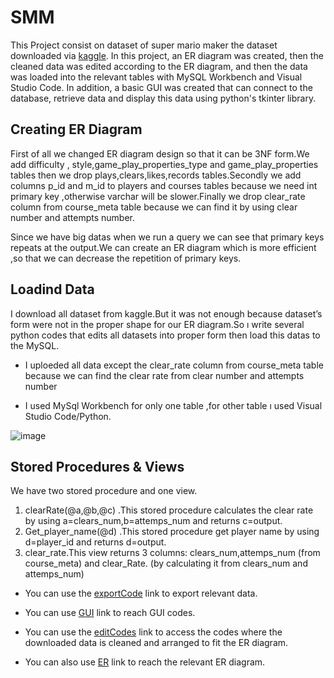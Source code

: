 # SMM

This Project consist on dataset of super mario maker the dataset downloaded via [kaggle](https://www.kaggle.com/leomauro/smmnet). In this project, an ER diagram was created, then the cleaned data was edited according to the ER diagram, and then the data was loaded into the relevant tables with MySQL Workbench and Visual Studio Code. In addition, a basic GUI was created that can connect to the database, retrieve data and display this data using python's tkinter library.

## Creating ER Diagram
First of all we changed ER diagram design so that it can be 3NF form.We add difficulty , style,game_play_properties_type and game_play_properties tables then we drop plays,clears,likes,records tables.Secondly we add columns p_id and m_id to players and courses tables because we need int primary key  ,otherwise varchar will be slower.Finally we drop clear_rate column from course_meta table because we can find it by using clear number and attempts number.

Since we have big datas when we run a query we can see that primary keys repeats at the output.We can create an ER diagram which is more efficient ,so that we can decrease the repetition of primary keys.

## Loadind Data
I download all dataset from kaggle.But it was not enough because dataset’s form were not in the proper shape for our ER diagram.So ı write several python codes that edits all datasets into proper form then load this datas to the MySQL.

  - I uploeded all data except the clear_rate column from course_meta table because we can find the clear rate from clear number and attempts number 

  - I used MySql Workbench for only one table ,for other table ı used Visual Studio Code/Python.

![image](https://user-images.githubusercontent.com/55553433/151961234-53c3d48e-f278-4d45-b440-069752967741.png)



## Stored Procedures & Views
We have two stored procedure and one view.

  1)	clearRate(@a,@b,@c) .This stored procedure calculates the clear rate by using a=clears_num,b=attemps_num and returns c=output.
  2)	Get_player_name(@d) .This stored procedure get player name by using d=player_id and returns d=output.
  3)	clear_rate.This view returns 3 columns: clears_num,attemps_num (from course_meta) and clear_Rate. (by calculating it from clears_num and attemps_num)



- You can use the [exportCode](https://github.com/gayecolakoglu/SMM/tree/main/exportCode) link to export relevant data.

- You can use [GUI](https://github.com/gayecolakoglu/SMM/tree/main/GUI) link to reach GUI codes.

- You can use the [editCodes](https://github.com/gayecolakoglu/SMM/tree/main/editCodes) link to access the codes where the downloaded data is cleaned and arranged to fit the ER diagram.

- You can also use [ER](https://github.com/gayecolakoglu/SMM/tree/main/ER) link to reach the relevant ER diagram.


